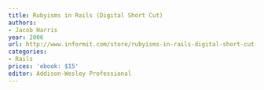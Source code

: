 ```yaml
---
title: Rubyisms in Rails (Digital Short Cut)
authors:
- Jacob Harris
year: 2006
url: http://www.informit.com/store/rubyisms-in-rails-digital-short-cut-9780321474070
categories:
- Rails
prices: 'ebook: $15'
editor: Addison-Wesley Professional
---
```

